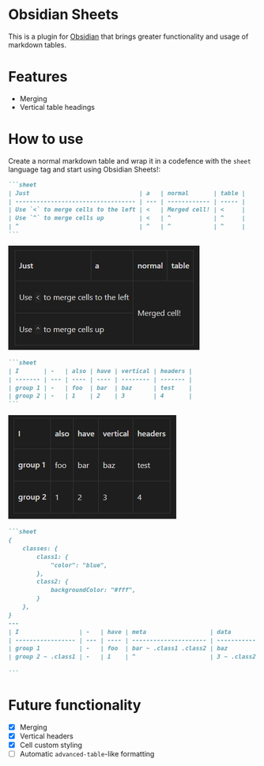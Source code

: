 # Obsidian Sheets

This is a plugin for [Obsidian](https://obsidian.md) that brings greater functionality and usage of markdown tables.

# Features
- Merging
- Vertical table headings

# How to use

Create a normal markdown table and wrap it in a codefence with the `sheet` language tag and start using Obsidian Sheets!:

````md
```sheet
| Just                               | a   | normal       | table |
| ---------------------------------- | --- | ------------ | ----- |
| Use `<` to merge cells to the left | <   | Merged cell! | <     |
| Use `^` to merge cells up          | <   | ^            | ^     |
| ^                                  | ^   | ^            | ^     |
```
````
![rendered merge functionality](./assets/renderedMerge.png)

````md
```sheet
| I       | -   | also | have | vertical | headers |
| ------- | --- | ---- | ---- | -------- | ------- |
| group 1 | -   | foo  | bar  | baz      | test    |
| group 2 | -   | 1    | 2    | 3        | 4       |
```
````
![rendered vertical headers](./assets/renderedVerticalHeaders.png)

````md
```sheet
{
	classes: { 
		class1: { 
			"color": "blue",
		},
        class2: {
			backgroundColor: "#fff",
        }
	},
}
---
| I                 | -   | have | meta                  | data        | !!!  |
| ----------------- | --- | ---- | --------------------- | ----------- | ---- |
| group 1           | -   | foo  | bar ~ .class1 .class2 | baz         | test |
| group 2 ~ .class1 | -   | 1    | ^                     | 3 ~ .class2 | 4    |

```
````

# Future functionality
- [x] Merging
- [x] Vertical headers
- [x] Cell custom styling
- [ ] Automatic `advanced-table`-like formatting 